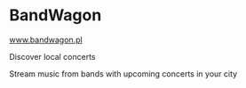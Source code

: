 # BandWagon
www.bandwagon.pl

Discover local concerts

Stream music from bands with upcoming concerts in your city

